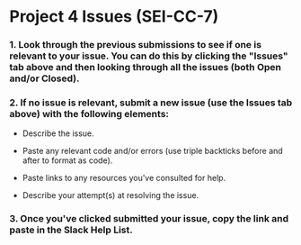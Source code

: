 # Project 4 Issues (SEI-CC-7)

### 1. Look through the previous submissions to see if one is relevant to your issue. You can do this by clicking the "Issues" tab above and then looking through all the issues (both Open and/or Closed).

### 2. If no issue is relevant, submit a new issue (use the Issues tab above) with the following elements:

- Describe the issue.

- Paste any relevant code and/or errors (use triple backticks before and after to format as code).

- Paste links to any resources you've consulted for help.

- Describe your attempt(s) at resolving the issue.

### 3. Once you've clicked submitted your issue, copy the link and paste in the Slack Help List.
